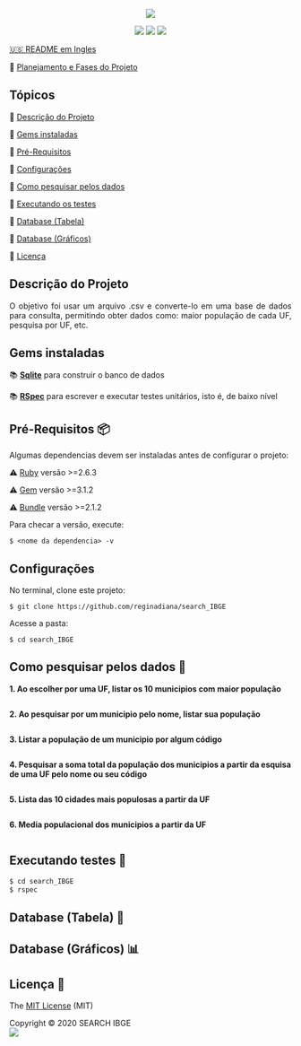<p align="center">
  <img src="https://user-images.githubusercontent.com/46378210/84443430-f7ce3b00-ac15-11ea-946b-9937fe8042ab.png">
</p>

<p align="center">
  <img src="https://img.shields.io/apm/l/vim-mode?color=green&label=license&logo=license&logoColor=green&style=for-the-badge"/>
  <img src="http://img.shields.io/static/v1?label=Ruby&message=2.6.3&color=red&style=for-the-badge&logo=ruby"/>
  <img src="http://img.shields.io/static/v1?label=STATUS&message=IN%20PROGRESSS&color=ORANGE&style=for-the-badge">
</p>

[:us: README em Ingles](https://github.com/reginadiana/search_IBGE/blob/master/README-us.md)

:memo: [Planejamento e Fases do Projeto](https://github.com/reginadiana/search_IBGE/wiki/Planning-the-Project)

## Tópicos

:small_orange_diamond: [Descrição do Projeto](#descrição-do-projeto)

:small_orange_diamond: [Gems instaladas](#gems-instaladas)

:small_orange_diamond: [Pré-Requisitos](#pre-requisitos-package)

:small_orange_diamond: [Configurações](#configurações)

:small_orange_diamond: [Como pesquisar pelos dados](#como-pesquisar-pelos-dados-data-mag_right)

:small_orange_diamond: [Executando os testes](#executando-os-testes-memo)

:small_orange_diamond: [Database (Tabela)](#database-tabela-bookmark_tabs)

:small_orange_diamond: [Database (Gráficos)](#database-gráficos-bar_chart)

:small_orange_diamond: [Licença](#licença-trident)

## Descrição do Projeto

<p align="justify">
    O objetivo foi usar um arquivo .csv e converte-lo em uma base de dados para consulta, permitindo obter dados como: maior população de cada UF, pesquisa por UF, etc. 
</p>

## Gems instaladas

:books: [**Sqlite**](https://rubygems.org/gems/pg/versions/0.18.4?locale=pt-BR) para construir o banco de dados 

:books: [**RSpec**](https://github.com/rspec/rspec-rails) para escrever e executar testes unitários, isto é, de baixo nível 

## Pré-Requisitos :package:

Algumas dependencias devem ser instaladas antes de configurar o projeto:

:warning: [Ruby](https://www.ruby-lang.org/pt/documentation/installation/) versão >=2.6.3

:warning: [Gem](https://rubygems.org/pages/download?locale=pt-BR) versão >=3.1.2

:warning: [Bundle](https://bundler.io/man/bundle-install.1.html) versão >=2.1.2

Para checar a versão, execute:
```
$ <nome da dependencia> -v
```
## Configurações

No terminal, clone este projeto:
```
$ git clone https://github.com/reginadiana/search_IBGE
```
Acesse a pasta:
```
$ cd search_IBGE
```

## Como pesquisar pelos dados :mag_right:

**1. Ao escolher por uma UF, listar os 10 municipios com maior população**

```ruby
```

**2. Ao pesquisar por um municipio pelo nome, listar sua população**

```ruby
```

**3. Listar a população de um municipio por algum código**

```ruby
```

**4. Pesquisar a soma total da população dos municipios a partir da esquisa de uma UF pelo nome ou seu código**

```ruby
```

**5. Lista das 10 cidades mais populosas a partir da UF**

```ruby
```

**6. Media populacional dos municipios a partir da UF**

```ruby
```

## Executando testes :memo:

```ruby
$ cd search_IBGE
$ rspec 
```

## Database (Tabela) :bookmark_tabs:

## Database (Gráficos) :bar_chart:

## Licença :trident:

The [MIT License](https://github.com/reginadiana/search_IBGE/blob/master/LICENSE) (MIT)

Copyright :copyright: 2020 SEARCH IBGE
<br/>
<img src="https://badges.frapsoft.com/os/v1/open-source.svg?v=102"/>
